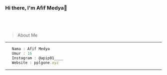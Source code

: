### Hi there, I'm Afif Medya👋


#
<br />

> About Me

____

```js
   Nama : Afif Medya
   Umur : 16
   Instagram : @apip01____
   Website : pplgone.xyz
```
____


